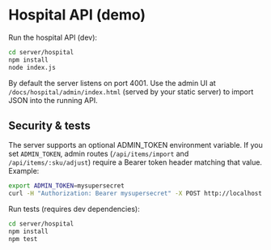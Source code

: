 # Hospital API (demo)

Run the hospital API (dev):

```bash
cd server/hospital
npm install
node index.js
```

By default the server listens on port 4001. Use the admin UI at `/docs/hospital/admin/index.html` (served by your static server) to import JSON into the running API.

Security & tests
-----------------

The server supports an optional ADMIN_TOKEN environment variable. If you set `ADMIN_TOKEN`, admin routes (`/api/items/import` and `/api/items/:sku/adjust`) require a Bearer token header matching that value. Example:

```bash
export ADMIN_TOKEN=mysupersecret
curl -H "Authorization: Bearer mysupersecret" -X POST http://localhost:4001/api/items/import -d @data/hospital_stock.json -H 'Content-Type: application/json'
```

Run tests (requires dev dependencies):

```bash
cd server/hospital
npm install
npm test
```

